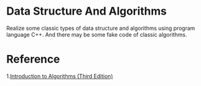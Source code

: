 # Data Structure And Algorithms

Realize some classic types of data structure and algorithms using program language C++. And there may be some fake code of classic algorithms.


# Reference
1.[Introduction to Algorithms (Third Edition)](https://ms.sapientia.ro/~kasa/Algorithms_3rd.pdf)